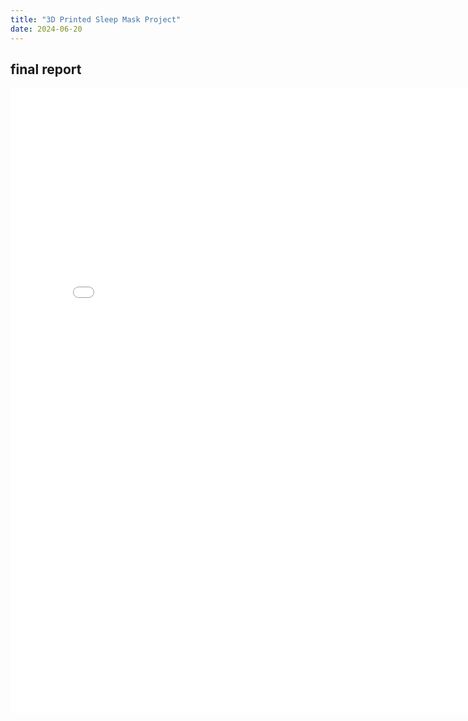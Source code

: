 ```yaml
---
title: "3D Printed Sleep Mask Project"
date: 2024-06-20
---
```

## final report
<embed src="/pdfs/CS581.pdf" width="800" height="1000" type="application/pdf">